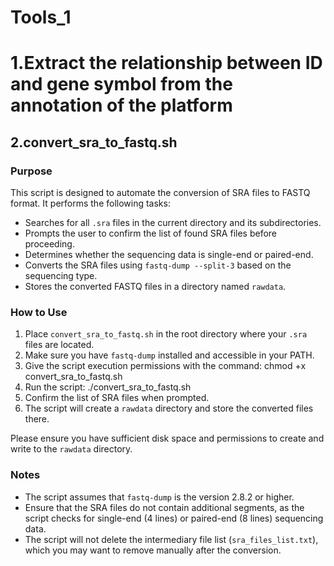 # Tools_1
# 1.Extract the relationship between ID and gene symbol from the annotation of the platform



## 2.convert_sra_to_fastq.sh

### Purpose
This script is designed to automate the conversion of SRA files to FASTQ format. It performs the following tasks:
- Searches for all `.sra` files in the current directory and its subdirectories.
- Prompts the user to confirm the list of found SRA files before proceeding.
- Determines whether the sequencing data is single-end or paired-end.
- Converts the SRA files using `fastq-dump --split-3` based on the sequencing type.
- Stores the converted FASTQ files in a directory named `rawdata`.

### How to Use
1. Place `convert_sra_to_fastq.sh` in the root directory where your `.sra` files are located.
2. Make sure you have `fastq-dump` installed and accessible in your PATH.
3. Give the script execution permissions with the command:
   chmod +x convert_sra_to_fastq.sh
4. Run the script:
   ./convert_sra_to_fastq.sh
5. Confirm the list of SRA files when prompted.
6. The script will create a `rawdata` directory and store the converted files there.

Please ensure you have sufficient disk space and permissions to create and write to the `rawdata` directory.

### Notes
- The script assumes that `fastq-dump` is the version 2.8.2 or higher.
- Ensure that the SRA files do not contain additional segments, as the script checks for single-end (4 lines) or paired-end (8 lines) sequencing data.
- The script will not delete the intermediary file list (`sra_files_list.txt`), which you may want to remove manually after the conversion.

